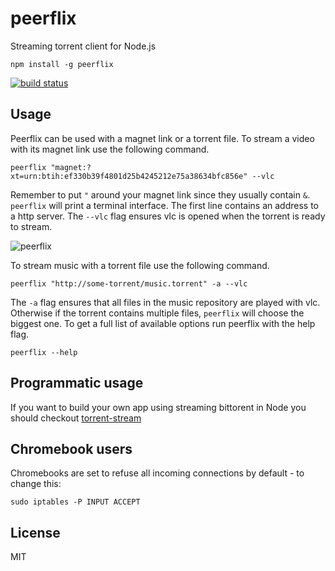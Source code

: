# peerflix

Streaming torrent client for Node.js

```
npm install -g peerflix
```

[![build status](http://img.shields.io/travis/mafintosh/peerflix.svg?style=flat)](http://travis-ci.org/mafintosh/peerflix)

## Usage

Peerflix can be used with a magnet link or a torrent file.
To stream a video with its magnet link use the following command.

```
peerflix "magnet:?xt=urn:btih:ef330b39f4801d25b4245212e75a38634bfc856e" --vlc
```

Remember to put `"` around your magnet link since they usually contain `&`.
`peerflix` will print a terminal interface. The first line contains an address to a http server. The `--vlc` flag ensures vlc is opened when the torrent is ready to stream.

![peerflix](https://raw.github.com/mafintosh/peerflix/master/screenshot.png)

To stream music with a torrent file use the following command.

```
peerflix "http://some-torrent/music.torrent" -a --vlc
```

The `-a` flag ensures that all files in the music repository are played with vlc.
Otherwise if the torrent contains multiple files, `peerflix` will choose the biggest one.
To get a full list of available options run peerflix with the help flag.

```
peerflix --help
```

## Programmatic usage

If you want to build your own app using streaming bittorent in Node you should checkout [torrent-stream](https://github.com/mafintosh/torrent-stream)

## Chromebook users

Chromebooks are set to refuse all incoming connections by default - to change this:  

```
sudo iptables -P INPUT ACCEPT
```

## License

MIT
